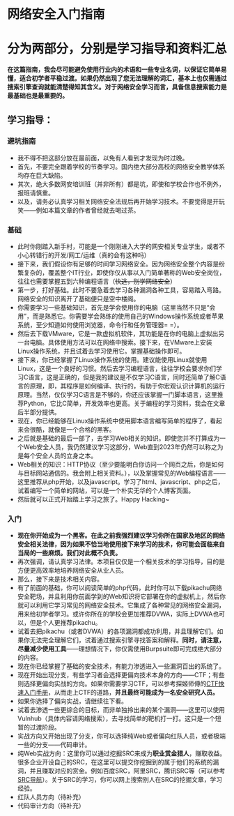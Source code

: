 # 网络安全入门指南
# 分为两部分，分别是学习指导和资料汇总

**在这篇指南，我会尽可能避免使用行业内的术语和一些专业名词，以保证它简单易懂，适合初学者平稳过渡。如果仍然出现了您无法理解的词汇，基本上也仅需通过搜索引擎查询就能清楚得知其含义。对于网络安全学习而言，具备信息搜索能力是最基础也是最重要的。**



## 学习指导：
### 避坑指南
- 我不得不把这部分放在最前面，以免有人看到才发现为时过晚。
- 首先，不要完全跟着学校的节奏学习。国内绝大部分高校的网络安全教学体系均存在巨大缺陷。
- 其次，绝大多数网安培训班（并非所有）都是坑，即使和学校合作也不例外，报班请慎重。
- 以及，请务必认真学习相关网络安全法规后再开始学习技术。不要觉得是开玩笑——例如本篇文章的作者曾经就去喝过茶。
### 基础
- 此时你刚踏入新手村，可能是一个刚刚进入大学的网安相关专业学生，或者不小心转错行的开发/网工/运维（真的会有这种吗）
- 接下来，我们假设你有足够的时间学习网络安全。因为网络安全整个内容是纷繁复杂的，覆盖整个IT行业，即使你仅从事以入门简单著称的Web安全岗位，往往也需要掌握五到六种编程语言（~~快逃，别学网络安全~~）
- 第一步，打好基础。此时不要急着去学习各种漏洞各种工具，容易踏入弯路。网络安全的知识离开了基础便只是空中楼阁。
- 你需要学习一些基础知识，首先是学会使用你的电脑（这里当然不只是“会用”，而是熟悉它。你需要学会熟练的使用自己的Windows操作系统或者苹果系统，至少知道如何使用浏览器，命令行和任务管理器= =）。
- 然后去下载VMware，它是一款虚拟机软件，其功能是在你的电脑上虚拟出另一台电脑。具体使用方法可以在网络中搜索。接下来，在VMware上安装Linux操作系统，并且试着去学习使用它。掌握基础操作即可。
- 接下来，你已经掌握了Linux操作系统的使用。建议能使用Linux就使用Linux，这是一个良好的习惯。然后去学习编程语言，往往学校会要求你们学习C语言，这是正确的，但是我的建议是不仅学习C语言，同时还简单了解C语言的原理，即，其程序是如何编译、执行的，有助于你宏观认识计算机的运行原理。当然，仅仅学习C语言是不够的，你还应该掌握一门脚本语言，这里推荐Python，它比C简单，开发效率也更高。关于编程的学习资料，我会在文章后半部分提供。
- 现在，你已经能够在Linux操作系统中使用脚本语言编写简单的程序了，看起来会很酷，就像是一个合格的黑客。
- 之后就是基础的最后一部了，去学习Web相关的知识。即使您并不打算成为一个Web安全人员，我仍然建议学习这部分，Web直到2023年仍然可以称之为是每个安全人员的立身之本。
- Web相关的知识：HTTP协议（至少要能明白你访问一个网页之后，你是如何与目标网站通信的。我会附上相关资料。），以及掌握常见的Web编程语言——这里推荐从php开始，以及javascript。学习了html、javascript、php之后，试着编写一个简单的网站，可以是一个朴实无华的个人博客页面。
- 然后就可以正式开始踏上学习之旅了。Happy Hacking~

### 入门
- **现在你开始成为一个黑客。在此之前我强烈建议学习你所在国家及地区的网络安全相关法律，因为如果不恰当地使用接下来学习的技术，你可能会面临来自当局的一些麻烦。我们对此概不负责。**
- 再次强调，请认真学习法律。本项目仅仅是一个相关技术的学习指导，目的是方便更高效率地培养网络安全从业人员。
- 那么，接下来是技术相关内容。
- 有了前面的基础，你可以阅读简单的php代码，此时你可以下载pikachu网络安全靶场，并且利用你前面学到的Web知识将它部署在你的虚拟机上，然后你就可以利用它学习常见的网络安全技术。它集成了各种常见的网络安全漏洞，用来给初学者学习。或许你所在的学校会更加推荐DVWA，实际上DVWA也可以，但是个人更推荐pikachu。
- 试着去把pikachu（或者DVWA）的各项漏洞都成功利用，并且理解它们。如果你无法完全理解它们，试着通过搜索引擎寻找答案和解释。**同时，请注意，尽量减少使用工具**——理想情况下，你仅需使用Burpsuite即可完成绝大部分的内容。
- 现在你已经掌握了基础的安全技术，有能力渗透进入一些漏洞百出的系统了。
- 现在开始出现分支，有些学习者会选择更偏向技术本身的方向——CTF；有些则选择更偏向实战的方向。如果你需要学习CTF，可以参考探姬师傅的[CTF快速入门手册](https://github.com/ProbiusOfficial/CTF-QuickStart)，从而走上CTF的道路，**并且最终可能成为一名安全研究人员。**
- 如果你选择了偏向实战，请继续往下看。
- 试着去渗透一些更综合的目标，而非单独拎出来的某个漏洞——这里可以使用Vulnhub（具体内容请网络搜索），去寻找简单的靶机打一打。这只是一个短暂的过渡阶段。
- 实战方向又开始出现了分支，你可以选择纯Web或者偏向红队人员，或者极端一些的分支——代码审计。
- 纯Web实战方向：这里你可以通过挖掘SRC来成为**职业赏金猎人**，赚取收益。很多企业开设自己的SRC，在这里可以提交你挖掘到的属于他们的系统的漏洞，并且赚取对应的赏金。例如百度SRC，阿里SRC，腾讯SRC等（可以参考[SRC导航](https://www.anquanke.com/src/)）。关于SRC的学习，你可以网上搜索别人在SRC的挖掘文章，学习经验。
- 红队人员方向（待补充）
- 代码审计方向（待补充）